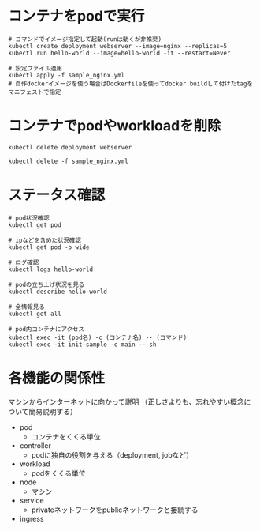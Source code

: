 # コンテナをpodで実行
```
# コマンドでイメージ指定して起動(runは動くが非推奨)
kubectl create deployment webserver --image=nginx --replicas=5
kubectl run hello-world --image=hello-world -it --restart=Never

# 設定ファイル適用
kubectl apply -f sample_nginx.yml
# 自作dockerイメージを使う場合はDockerfileを使ってdocker buildして付けたtagをマニフェストで指定
```

# コンテナでpodやworkloadを削除
```
kubectl delete deployment webserver

kubectl delete -f sample_nginx.yml
```

# ステータス確認
```
# pod状況確認
kubectl get pod

# ipなどを含めた状況確認
kubectl get pod -o wide

# ログ確認
kubectl logs hello-world

# podの立ち上げ状況を見る
kubectl describe hello-world

# 全情報見る
kubectl get all

# pod内コンテナにアクセス
kubectl exec -it (pod名) -c (コンテナ名) -- (コマンド)
kubectl exec -it init-sample -c main -- sh
```

# 各機能の関係性
マシンからインターネットに向かって説明
（正しさよりも、忘れやすい概念について簡易説明する）

- pod
  - コンテナをくくる単位
- controller
  - podに独自の役割を与える（deployment, jobなど）
- workload
  - podをくくる単位
- node
  - マシン
- service
  - privateネットワークをpublicネットワークと接続する
- ingress
